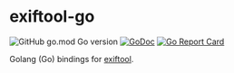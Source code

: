 # exiftool-go

![GitHub go.mod Go version](https://img.shields.io/github/go-mod/go-version/obalunenko/exiftool-go)
[![GoDoc](https://godoc.org/github.com/obalunenko/exiftool-go?status.svg)](https://godoc.org/github.com/obalunenko/exiftool-go)
[![Go Report Card](https://goreportcard.com/badge/github.com/obalunenko/exiftool-go)](https://goreportcard.com/report/github.com/obalunenko/exiftool-go)

Golang (Go) bindings for [exiftool](https://exiftool.org/).
